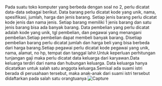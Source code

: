 Pada suatu toko komputer yang berbeda dengan soal no 2, perlu dicatat data-data sebagai berikut. Data barang perlu dicatat kode yang unik, nama, spesifikasi, jumlah, harga dan jenis barang. Setiap jenis barang perlu dicatat kode jenis dan nama jenis. Setiap barang memiliki 1 jenis barang dan satu jenis barang bisa ada banyak barang. Data pembelian yang perlu dicatat adalah kode yang unik, tgl pembelian, dan pegawai yang menangani pembelian.Setiap pembelian dapat membeli banyak barang. Disetiap pembelian barang perlu dicatat jumlah dan harga beli yang bisa berbeda dari harga barang.Setiap pegawai perlu dicatat kode pegawai yang unik, nama, alamat, no hp, tempat dan tanggal lahir.Untuk keperluan perhitungan tunjangan gaji maka perlu dicatat data keluarga dari karyawan.Data keluarga terdiri dari nama dan hubungan keluarga. Data keluarga hanya dicatatkan untuk salah satu anggota keluarga.Semisal ada suami istri berada di perusahaan tersebut, maka anak-anak dari suami istri tersebut didaftarkan pada salah satu orangtuanya
![Capture](https://github.com/arisbp/arisbp/assets/160198125/af4cd192-fa95-4ddf-96e0-bc644411fb74)
